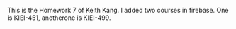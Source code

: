 This is the Homework 7 of Keith Kang.
I added two courses in firebase. One is KIEI-451, anotherone is KIEI-499.
